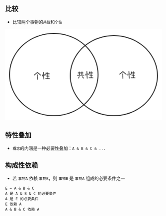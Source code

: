 ## 比较

- 比较两个事物的`共性`和`个性`

<img src="../images/compare.png" width="900">

## 特性叠加

- `概念`的内涵是一种必要性叠加：`A & B & C & ...`

## 构成性依赖

- 若 `事物A` 依赖 `事物B`，则 `事物B` 是 `事物A` 组成的必要条件之一

```
E = A & B & C
A 是 A & B & C 的必要条件
A 是 E 的必要条件
E 依赖 A
A & B & C 依赖 A
```